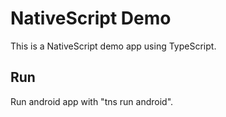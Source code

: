# NativeScript Demo
This is a NativeScript demo app using TypeScript.

## Run
Run android app with "tns run android".